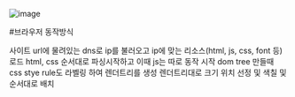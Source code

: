 ![image](https://github.com/yoonjoohye/TIL/assets/26542929/cb6fbd87-cff9-4b2c-8311-ad4e445d23cb)

#브라우저 동작방식

사이트 url에 물려있는 dns로 ip를 불러오고 ip에 맞는 리소스(html, js, css, font 등) 로드
html, css 순서대로 파싱시작하고 이때 js는 따로 동작 시작
dom tree 만들때 css stye rule도 라벨링 하여 렌더트리를 생성
렌더트리대로 크기 위치 선정 및 색칠 및 순서대로 배치
